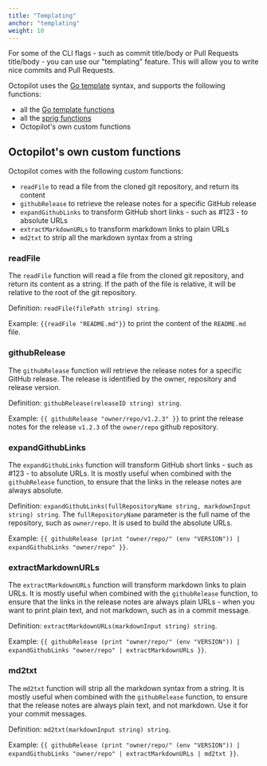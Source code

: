 ```yaml
---
title: "Templating"
anchor: "templating"
weight: 10
---
```


For some of the CLI flags - such as commit title/body or Pull Requests title/body - you can use our "templating" feature. This will allow you to write nice commits and Pull Requests.

Octopilot uses the [Go template](https://pkg.go.dev/text/template) syntax, and supports the following functions:
- all the [Go template functions](https://golang.org/pkg/text/template/#hdr-Functions)
- all the [sprig functions](http://masterminds.github.io/sprig/)
- Octopilot's own custom functions

## Octopilot's own custom functions

Octopilot comes with the following custom functions:
- `readFile` to read a file from the cloned git repository, and return its content
- `githubRelease` to retrieve the release notes for a specific GitHub release
- `expandGithubLinks` to transform GitHub short links - such as #123 - to absolute URLs
- `extractMarkdownURLs` to transform markdown links to plain URLs
- `md2txt` to strip all the markdown syntax from a string

### readFile

The `readFile` function will read a file from the cloned git repository, and return its content as a string. If the path of the file is relative, it will be relative to the root of the git repository.

Definition: `readFile(filePath string) string`.

Example: `{{readFile "README.md"}}` to print the content of the `README.md` file.

### githubRelease

The `githubRelease` function will retrieve the release notes for a specific GitHub release. The release is identified by the owner, repository and release version.

Definition: `githubRelease(releaseID string) string`.

Example: `{{ githubRelease "owner/repo/v1.2.3" }}` to print the release notes for the release `v1.2.3` of the `owner/repo` github repository.

### expandGithubLinks

The `expandGithubLinks` function will transform GitHub short links - such as #123 - to absolute URLs. It is mostly useful when combined with the `githubRelease` function, to ensure that the links in the release notes are always absolute.

Definition: `expandGithubLinks(fullRepositoryName string, markdownInput string) string`. The `fullRepositoryName` parameter is the full name of the repository, such as `owner/repo`. It is used to build the absolute URLs.

Example: `{{ githubRelease (print "owner/repo/" (env "VERSION")) | expandGithubLinks "owner/repo" }}`.

### extractMarkdownURLs

The `extractMarkdownURLs` function will transform markdown links to plain URLs. It is mostly useful when combined with the `githubRelease` function, to ensure that the links in the release notes are always plain URLs - when you want to print plain text, and not markdown, such as in a commit message.

Definition: `extractMarkdownURLs(markdownInput string) string`.

Example: `{{ githubRelease (print "owner/repo/" (env "VERSION")) | expandGithubLinks "owner/repo" | extractMarkdownURLs }}`.

### md2txt

The `md2txt` function will strip all the markdown syntax from a string. It is mostly useful when combined with the `githubRelease` function, to ensure that the release notes are always plain text, and not markdown. Use it for your commit messages.

Definition: `md2txt(markdownInput string) string`.

Example: `{{ githubRelease (print "owner/repo/" (env "VERSION")) | expandGithubLinks "owner/repo" | extractMarkdownURLs | md2txt }}`.

